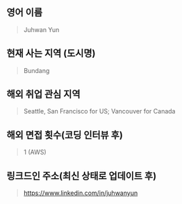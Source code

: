 ## 영어 이름
> Juhwan Yun

## 현재 사는 지역 (도시명)
> Bundang

## 해외 취업 관심 지역
> Seattle, San Francisco for US; Vancouver for Canada

## 해외 면접 횟수(코딩 인터뷰 후)
> 1 (AWS)

## 링크드인 주소(최신 상태로 업데이트 후)
> https://www.linkedin.com/in/juhwanyun
